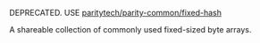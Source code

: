 DEPRECATED. USE [paritytech/parity-common/fixed-hash](https://github.com/paritytech/parity-common/tree/master/fixed-hash)

A shareable collection of commonly used fixed-sized byte arrays.
